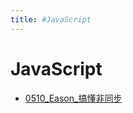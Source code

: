 ```yaml
---
title: #JavaScript
---
```


# JavaScript

- [0510_Eason_搞懂非同步](/pages/reports/2025/0510_Eason_搞懂非同步.md)
